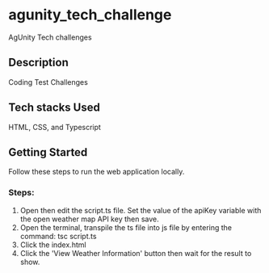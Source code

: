 # agunity_tech_challenge

AgUnity Tech challenges

## Description

Coding Test Challenges

## Tech stacks Used

HTML, CSS, and Typescript

## Getting Started

Follow these steps to run the web application locally.

### Steps:

1. Open then edit the script.ts file. Set the value of the apiKey variable with the open weather map API key then save.
2. Open the terminal, transpile the ts file into js file by entering the command:
   tsc script.ts
3. Click the index.html
4. Click the 'View Weather Information' button then wait for the result to show.

